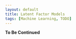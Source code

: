 ```yaml
---
layout: default
title: Latent Factor Models
tags: [Machine Learning, TODO]
---
```


**To Be Continued**
